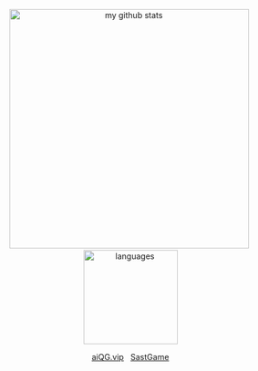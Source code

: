 

<!-- status codes -->
<p align="center">
    <img src="https://github-readme-stats.vercel.app/api?username=aiQG&show_icons=true&theme=merko&count_private=true" alt="my github stats" width="420"/>&nbsp;<img src="https://github-readme-stats.vercel.app/api/top-langs/?username=aiQG&layout=compact&theme=merko&langs_count=10" alt="languages" height="165">
</p>


 <p align="center">
    <a align="center" href="https://aiQG.vip">aiQG.vip</a> &nbsp; <a align="center" href="https://SastGame.com">SastGame</a>
 </p>



